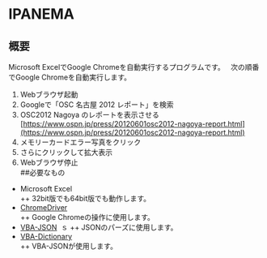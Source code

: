 # IPANEMA
## 概要  
Microsoft ExcelでGoogle Chromeを自動実行するプログラムです。  
次の順番でGoogle Chromeを自動実行します。  
1. Webブラウザ起動
1. Googleで「OSC 名古屋 2012 レポート」を検索
1. OSC2012 Nagoya のレポートを表示させる  
[https://www.ospn.jp/press/20120601osc2012-nagoya-report.html](https://www.ospn.jp/press/20120601osc2012-nagoya-report.html)  
1. メモリーカードエラー写真をクリック  
1. さらにクリックして拡大表示  
1. Webブラウザ停止  
##必要なもの
+ Microsoft Excel  
++ 32bit版でも64bit版でも動作します。
+ [ChromeDriver](https://sites.google.com/a/chromium.org/chromedriver/)  
++ Google Chromeの操作に使用します。
+ [VBA-JSON](https://github.com/VBA-tools/VBA-JSON)  ｓ
++ JSONのパーズに使用します。
+ [VBA-Dictionary](https://github.com/VBA-tools/VBA-Dictionary)  
++ VBA-JSONが使用します。
